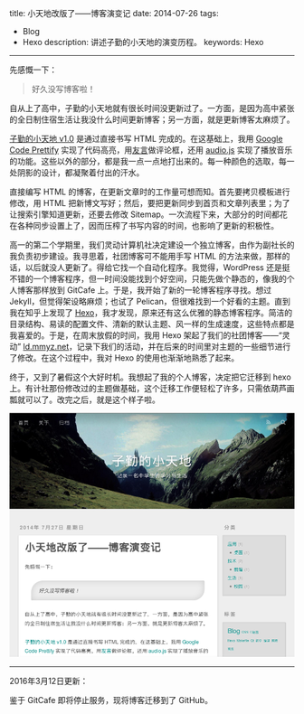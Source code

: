 title: 小天地改版了——博客演变记
date: 2014-07-26
tags:
- Blog
- Hexo
description: 讲述子勤的小天地的演变历程。
keywords: Hexo
---

先感慨一下：

> 好久没写博客啦！

自从上了高中，子勤的小天地就有很长时间没更新过了。一方面，是因为高中紧张的全日制住宿生活让我没什么时间更新博客；另一方面，就是更新博客太麻烦了。

[子勤的小天地 v1.0](http://localhost:4000/2013/07/2013/birth-of-blog/) 是通过直接书写 HTML 完成的。在这基础上，我用 [Google Code Prettify](https://code.google.com/p/google-code-prettify/) 实现了代码高亮，用[友言](http://www.uyan.cc/)做评论框，还用 [audio.js](http://kolber.github.io/audiojs/) 实现了播放音乐的功能。这些以外的部分，都是我一点一点地打出来的。每一种颜色的选取，每一处阴影的设计，都凝聚着付出的汗水。

直接编写 HTML 的博客，在更新文章时的工作量可想而知。首先要拷贝模板进行修改，用 HTML 把新博文写好；然后，要把更新同步到首页和文章列表里；为了让搜索引擎知道更新，还要去修改 Sitemap。一次流程下来，大部分的时间都花在各种同步设置上了，因而压榨了书写内容的时间，也影响了更新的积极性。

<!-- more -->

高一的第二个学期里，我们灵动计算机社决定建设一个独立博客，由作为副社长的我负责初步建设。我寻思着，社团博客可不能用手写 HTML 的方法来做，那样的话，以后就没人更新了。得给它找一个自动化程序。我觉得，WordPress 还是挺不错的一个博客程序，但一时间没能找到个好空间，只能先做个静态的，像我的个人博客那样放到 GitCafe 上。于是，我开始了新的一轮博客程序寻找。想过 Jekyll，但觉得架设略麻烦；也试了 Pelican，但很难找到一个好看的主题。直到我在知乎上发现了 [Hexo]()，我才发现，原来还有这么优雅的静态博客程序。简洁的目录结构、易读的配置文件、清新的默认主题、风一样的生成速度，这些特点都是我喜爱的。于是，在周末放假的时间，我用 Hexo 架起了我们的社团博客——“灵动” [ld.mmyz.net](http://ld.mmyz.net)，记录下我们的活动，并在后来的时间里对主题的一些细节进行了修改。在这个过程中，我对 Hexo 的使用也渐渐地熟悉了起来。

终于，又到了暑假这个大好时机。我想起了我的个人博客，决定把它迁移到 hexo 上。有计社那份修改过的主题做基础，这个迁移工作便轻松了许多，只需依葫芦画瓢就可以了。改完之后，就是这个样子啦。

![子勤的小天地 v2.0](/img/2014/development-of-blog/ziqin-blog-v2.0.png)

---

2016年3月12日更新：

鉴于 GitCafe 即将停止服务，现将博客迁移到了 GitHub。